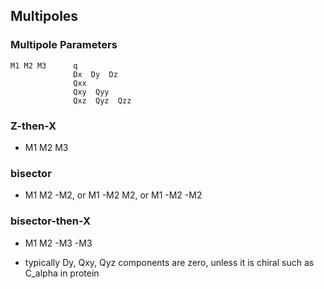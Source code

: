 ## Multipoles

### Multipole Parameters
```
M1 M2 M3      q
              Dx  Dy  Dz
              Qxx
              Qxy  Qyy
              Qxz  Qyz  Qzz
```

### Z-then-X
* M1 M2 M3 

### bisector
* M1 M2 -M2, or M1 -M2 M2, or M1 -M2 -M2

### bisector-then-X
* M1 M2 -M3 -M3

* typically Dy, Qxy, Qyz components are zero, unless it is chiral such as C_alpha in protein
